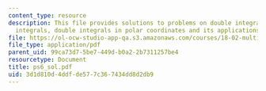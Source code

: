 ```yaml
---
content_type: resource
description: This file provides solutions to problems on double integrals and iterated
  integrals, double integrals in polar coordinates and its applications.
file: https://ol-ocw-studio-app-qa.s3.amazonaws.com/courses/18-02-multivariable-calculus-spring-2006/3d1d810d4ddfde577c367434dd8d2db9_ps6_sol.pdf
file_type: application/pdf
parent_uid: 99ca73d7-5be7-449d-b0a2-2b7311257be4
resourcetype: Document
title: ps6_sol.pdf
uid: 3d1d810d-4ddf-de57-7c36-7434dd8d2db9
---
```

